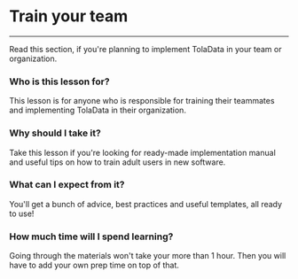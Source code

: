 # Train your team

---

Read this section, if you're planning to implement TolaData in your team or organization.

### Who is this lesson for?

This lesson is for anyone who is responsible for training their teammates and implementing TolaData in their organization.

### Why should I take it?

Take this lesson if you're looking for ready-made implementation manual and useful tips on how to train adult users in new software.

### What can I expect from it?

You'll get a bunch of advice, best practices and useful templates, all ready to use!

### How much time will I spend learning?

Going through the materials won't take your more than 1 hour. Then you will have to add your own prep time on top of that.

### 



